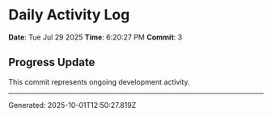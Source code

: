 # Daily Activity Log

**Date**: Tue Jul 29 2025
**Time**: 6:20:27 PM
**Commit**: 3

## Progress Update

This commit represents ongoing development activity.

---
Generated: 2025-10-01T12:50:27.819Z
